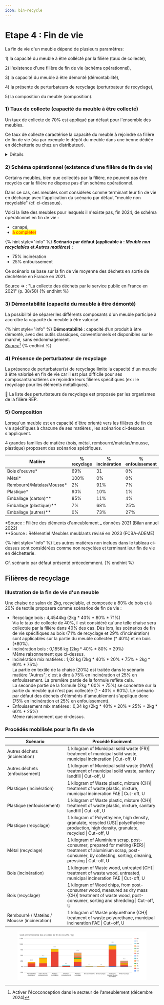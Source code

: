 ```yaml
---
icon: bin-recycle
---
```


# Etape 4 : Fin de vie

La fin de vie d'un meuble dépend de plusieurs paramètres:&#x20;

1\) la capacité du meuble à être collécté par la filière (taux de collecte),

2\) l'existence d'une filière de fin de vie (schéma opérationnel),

3\) la capacité du meuble à être démonté (démontabilité),

4\) la présente de perturbateurs de recyclage (perturbateur de recyclage),&#x20;

5\) la composition du meuble (composition).

### 1) Taux de collecte (capacité du meuble à être collecté)

Un taux de collecte de 70% est appliqué par défaut pour l'ensemble des meubles.

Ce taux de collecte caractérise la capacité du meuble à rejoindre sa filière de fin de vie (via par exemple le dépôt du meuble dans une benne dédiée en déchetterie ou chez un distributeur).&#x20;

<details>

<summary>Détails</summary>

Le taux de collecte de 70% correspond au ratio entre les tonnes collectées (1,2m) et celles mises sur le marché pour renouveler le parx existant (1,8m) :&#x20;

* 1,8 millions de tonnes de meubles mises sur le marché afin de renouveler le parc existant,
* 1,2 millions de tonnes collectées par la filière en fin de vie. &#x20;

_**Focus : Mises sur le marché**_

Les rapports annuels de la filière proposent des mises sur le marché annuelles incluant les meubles destinés à renouveller le parc existant (renouvellement) ainsi que les meubles destinés à de nouveaux usages/périmètres. Ces nouveaux usages sont triples : construction neuve, solde démographique en hausse, taux d'équipement en hausse).&#x20;

En 2022, 3 millions de tonnes ont été mises sur le marché (source : Filière des éléments d'ameublement _Données 2023_ Bilan annuel). Suite à des entretiens avec la filière, nous estimons que 40% (1,2 millions de tonnes) des mises sur le marché correspondent à des nouveaux usages.&#x20;

![](<../../.gitbook/assets/Mises sur le marché 2022.png>)

_**Focus : Tonnes collectées**_

En 2022, 1,2 millions de tonnes ont été collectées par la filière; que ce soit via des déchetteries gérées opérationnellement par la filière ou des déchetteries soutenues financièrement (source : Filière des éléments d'ameublement _Données 2023_ Bilan annuel).&#x20;

</details>

### 2) Schéma opérationnel (existence d'une filière de fin de vie)

Certains meubles, bien que collectés par la filière, ne peuvent pas être recyclés car la filière ne dispose pas d'un schéma opérationnel.&#x20;

Dans ce cas, ces meubles sont considérés comme terminant leur fin de vie en décharge avec l'application du scénario par défaut "meuble non recyclable" (cf. ci-dessous).&#x20;

Voici la liste des meubles pour lesquels il n'existe pas, fin 2024, de schéma opérationnel en fin de vie :&#x20;

* canapé,
* <mark style="color:red;">à compléter</mark>

{% hint style="info" %}
**Scénario par défaut (applicable à :&#x20;**_**Meuble non recyclables**_**&#x20;et&#x20;**_**Autres matières**_**) :**&#x20;

* 75% incinération
* 25% enfouissement

Ce scénario se base sur la fin de vie moyenne des déchets en sortie de déchèterie en France en 2021.&#x20;

Source ⇒ : "La collecte des déchets par le service public en France en 2021" (p. 38/50)&#x20;
{% endhint %}

### 3) Démontabilité (capacité du meuble à être démonté)

La possibilité de séparer les différents composants d'un meuble participe à accroître la capacité du meuble à être valorisé.&#x20;

{% hint style="info" %}
**Démontabilité :** capacité d’un produit à être démonté, avec des outils classiques, conventionnels et disponibles sur le marché, sans endommagement.\
[_Source_](#user-content-fn-1)[^1]
{% endhint %}

### 4) Présence de perturbateur de recyclage

La présence de perturbateur(s) de recyclage limite la capacité d'un meuble à être valorisé en fin de vie car il est plus difficile pour ses composants/matières de rejoindre leurs filières spécifiques (ex : le recyclage pour les éléments métalliques).&#x20;

&#x20;:eyes: La liste des perturbateurs de recyclage est proposée par les organismes de la filière REP. &#x20;

### 5) Composition

Lorsqu'un meuble est en capacité d'être orienté vers les filières de fin de vie spécifiques à chacune de ses matières , les scénarios ci-dessous s'appliquent. &#x20;

4 grandes familles de matière (bois, métal, rembourré/matelas/mousse, plastique) proposent des scénarios spécifiques.&#x20;

<table><thead><tr><th width="267">Matière</th><th>% recyclage</th><th>% incinération</th><th>% enfouissement</th></tr></thead><tbody><tr><td>Bois d'oeuvre*</td><td>69%</td><td>31</td><td>0%</td></tr><tr><td>Métal*</td><td>100%</td><td>0%</td><td>0%</td></tr><tr><td>Rembourré/Matelas/Mousse*</td><td>2%</td><td>91%</td><td>7%</td></tr><tr><td>Plastique*</td><td>90%</td><td>10%</td><td>1%</td></tr><tr><td>Emballage (carton)**</td><td>85%</td><td>11%</td><td>4%</td></tr><tr><td>Emballage (plastique)**</td><td>7%</td><td>68%</td><td>25%</td></tr><tr><td>Emballage (autres)**</td><td>0%</td><td>73%</td><td>27%</td></tr></tbody></table>

\*Source : Filière des éléments d'ameublement \_ données 2021 (Bilan annuel 2022)\
\*\*Source : Référentiel Meubles meublants révisé en 2023 (FCBA-ADEME)

{% hint style="info" %}
Les autres matières non inclues dans le tableau ci-dessus sont considérées comme non recyclées et terminant leur fin de vie en déchetterie.

Cf. scénario par défaut présenté précedemment.&#x20;
{% endhint %}



## Filières de recyclage





### Illustration de la fin de vie d'un meuble&#x20;

Une chaise de salon de 2kg, recyclable, et composée à 80% de bois et à 20% de textile proposera comme scénarios de fin de vie :&#x20;

* Recyclage bois : 4,4544kg (2kg \* 40% \* 80% \* 71%)\
  Via le taux de collecte de 40%, il est considéré qu'une telle chaise sera collectée par la filière dans 40% des cas. Dès lors, les scénarios de fin de vie spécifiques au bois (71% de recyclage et 29% d'incinération) sont applicables sur la partie du meuble collectée (\* 40%) et en bois (\*80%).&#x20;
* Incinération bois : 0,1856 kg (2kg \* 40% \* 80% \* 29%)\
  Même raisonnement que ci-dessus.
* Incinération mix matières : 1,02 kg (2kg \* 40% \* 20% \* 75% + 2kg \* 60% \* 75%)\
  La partie en textile de la chaise (20%) est traitée dans le scénario matière "Autres"; c'est à dire à 75% en incinération et 25% en enfouissement. La première partie de la formule reflète cela.\
  La seconde partie de la formule (2kg \* 60% \* 75%) se concentre sur la partie du meuble qui n'est pas collectée (1 - 40% = 60%). Le scénario par défaut des déchets d'éléménts d'ameublement s'applique donc (75% en incinération et 25% en enfouissement).&#x20;
* Enfouissement mix matières : 0,34 kg (2kg \* 40% \* 20% \* 25% + 2kg \* 60% \* 25%)\
  Même raisonnement que ci-dessus.&#x20;

### Procédés mobilisés pour la fin de vie

<table data-full-width="true"><thead><tr><th width="183">Scénario</th><th>Procédé Ecoinvent</th></tr></thead><tbody><tr><td>Autres déchets (incinération)</td><td>1 kilogram of Municipal solid waste {FR}| treatment of municipal solid waste, municipal incineration | Cut-off, U</td></tr><tr><td>Autres déchets (enfouissement)</td><td>1 kilogram of Municipal solid waste {RoW}| treatment of municipal solid waste, sanitary landfill | Cut-off, U</td></tr><tr><td>Plastique (incinération)</td><td>1 kilogram of Waste plastic, mixture {CH}| treatment of waste plastic, mixture, municipal incineration FAE | Cut-off, U</td></tr><tr><td>Plastique (enfouissement)</td><td>1 kilogram of Waste plastic, mixture {CH}| treatment of waste plastic, mixture, sanitary landfill | Cut-off, U</td></tr><tr><td>Plastique (recyclage)</td><td>1 kilogram of Polyethylene, high density, granulate, recycled {US}| polyethylene production, high density, granulate, recycled | Cut-off, U</td></tr><tr><td>Métal (recyclage)</td><td>1 kilogram of Aluminium scrap, post-consumer, prepared for melting {RER}| treatment of aluminium scrap, post-consumer, by collecting, sorting, cleaning, pressing | Cut-off, U</td></tr><tr><td>Bois (incinération)</td><td>1 kilogram of Waste wood, untreated {CH}| treatment of waste wood, untreated, municipal incineration FAE | Cut-off, U</td></tr><tr><td>Bois (recyclage)</td><td>1 kilogram of Wood chips, from post-consumer wood, measured as dry mass {CH}| treatment of waste wood, post-consumer, sorting and shredding | Cut-off, U</td></tr><tr><td>Rembourré / Matelas / Mousse (incinération)</td><td>1 kilogram of Waste polyurethane {CH}| treatment of waste polyurethane, municipal incineration FAE | Cut-off, U</td></tr></tbody></table>

<figure><img src="../../.gitbook/assets/Coût environnemental des procédés de fin de vie (uPts _ kg) (2).png" alt=""><figcaption></figcaption></figure>

&#x20;

[^1]: Activer l'écoconception dans le secteur de l'ameublement (décembre 2024)
